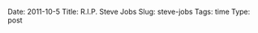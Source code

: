 Date: 2011-10-5
Title: R.I.P. Steve Jobs
Slug: steve-jobs
Tags: time
Type: post

![<Alt>](<http://cdn.mckaywei.com/post-img/steve.jpg>"Steve Jobs")

